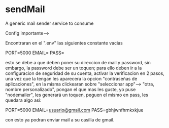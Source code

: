 # sendMail
A generic mail sender service to consume

Config importante--> 

Encontraran en el ".env" las siguientes constante vacias

PORT=5000
EMAIL=
PASS=

esto se debe a que deben poner su direccion de mail y password, sin embargo, la password debe ser un toquen;
para ello deben ir a la configuracion de seguridad de su cuenta, activar la verificacion en 2 pasos, una vez
que la tengan les aparecera la opcion "contraseñas de aplicaciones", en la misma clickearan sobre "seleccionar app"--> "otra, nombre personalizado", pongan el que mas les guste, yo puse "nodemailer", les generará un toquen, peguen el mismo en pass, les quedara algo asi:

PORT=5000
EMAIL=usuario@gmail.com
PASS=gbhjwnfhrnkxkjue

con esto ya podran enviar mail a su casilla de gmail.